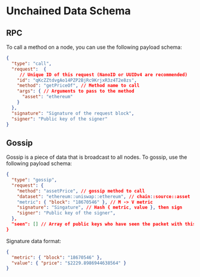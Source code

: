 # Unchained Data Schema

## RPC

To call a method on a node, you can use the following payload schema:

```JSON
{
  "type": "call",
  "request":  {
     // Unique ID of this request (NanoID or UUIDv4 are recommended)
    "id": "qKcZZtdvgAo14PZP2BjRc9KrjxR3z4T2e8zs",
    "method": "getPriceOf", // Method name to call
    "args": { // Arguments to pass to the method
      "asset": "ethereum"
    }
  },
  "signature": "Signature of the request block",
  "signer": "Public key of the signer"
}
```

## Gossip

Gossip is a piece of data that is broadcast to all nodes. To gossip, use
the following payload schema:

```JSON
{
  "type": "gossip",
  "request": {
    "method": "assetPrice", // gossip method to call
    "dataset": "ethereum::uniswap::ethereum", // chain::source::asset
    "metric": { "block": "18670546" }, // M -> V metric
    "signature": "Singature", // Hash { metric, value }, then sign
    "signer": "Public key of the signer",
  },
  "seen": [] // Array of public keys who have seen the packet with this signature
}
```

Signature data format:

```JSON
{
  "metric": { "block": "18670546" },
  "value": { "price": "$2229.8986944638564" }
}
```
